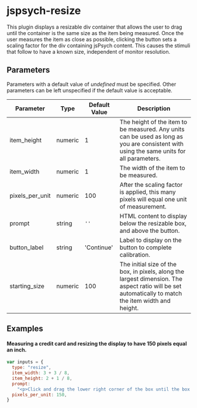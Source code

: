 # jspsych-resize

This plugin displays a resizable div container that allows the user to drag until the container is the same size as the item being measured. Once the user measures the item as close as possible, clicking the button sets a scaling factor for the div containing jsPsych content. This causes the stimuli that follow to have a known size, independent of monitor resolution.

## Parameters

Parameters with a default value of _undefined_ must be specified. Other parameters can be left unspecified if the default value is acceptable.

| Parameter       | Type    | Default Value | Description                                                                                                                                         |
| --------------- | ------- | ------------- | --------------------------------------------------------------------------------------------------------------------------------------------------- |
| item_height     | numeric | 1             | The height of the item to be measured. Any units can be used as long as you are consistent with using the same units for all parameters.            |
| item_width      | numeric | 1             | The width of the item to be measured.                                                                                                               |
| pixels_per_unit | numeric | 100           | After the scaling factor is applied, this many pixels will equal one unit of measurement.                                                           |
| prompt          | string  | `''`          | HTML content to display below the resizable box, and above the button.                                                                              |
| button_label    | string  | 'Continue'    | Label to display on the button to complete calibration.                                                                                             |
| starting_size   | numeric | 100           | The initial size of the box, in pixels, along the largest dimension. The aspect ratio will be set automatically to match the item width and height. |

## Examples

#### Measuring a credit card and resizing the display to have 150 pixels equal an inch.

```javascript
var inputs = {
  type: "resize",
  item_width: 3 + 3 / 8,
  item_height: 2 + 1 / 8,
  prompt:
    "<p>Click and drag the lower right corner of the box until the box is the same size as a credit card held up to the screen.</p>",
  pixels_per_unit: 150,
}
```
